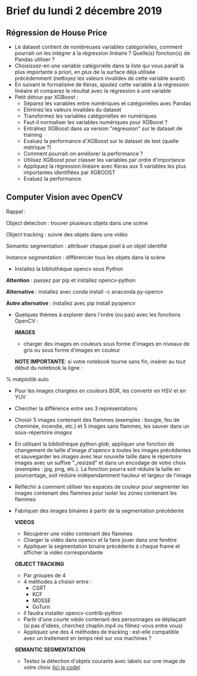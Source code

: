 # Brief du lundi 2 décembre 2019

## Régression de House Price

* Le dataset contient de nombreuses variables catégorielles, comment pourrait-on les intégrer à la régression linéaire ? Quelle(s) fonction(s) de Pandas utiliser ?
* Choisissez-en une variable catégorielle dans la liste qui vous paraît la plus importante a priori, en plus de la surface déjà utilisée précédemment (nettoyez les valeurs invalides de cette variable avant)
* En suivant le formalisme de Keras, ajoutez cette variable à la régression linéaire et comparez le résultat avec la régression à une variable  
* Petit détour par XGBoost :
    * Séparez les variables entre numériques et catégorielles avec Pandas
    * Eliminez les valeurs invalides du dataset
    * Transformez les variables catégorielles en numériques
    * Faut-il normaliser les variables numériques pour XGBoost ?
    * Entraînez XGBoost dans sa version "régression" sur le dataset de training
    * Evaluez la performance d'XGBoost sur le dataset de test (quelle métrique ?)
    * Comment pourrait-on améliorer la performance ?
    * Utilisez XGBoost pour classer les variables par ordre d'importance
    * Appliquez la régression linéaire avec Keras aux 5 variables les plus importantes identifiées par XGBOOST
    * Evaluez la performance

## Computer Vision avec OpenCV

Rappel :

Object detection : trouver plusieurs objets dans une scène

Object tracking : suivre des objets dans une vidéo

Semantic segmentation : attribuer chaque pixel à un objet identifié

Instance segmentation : différencier tous les objets dans la scène

* Installez la bibliothèque opencv sous Python 

__Attention__ : passez par pip et installez opencv-python

__Alternative__ : installez avec conda install -c anaconda py-opencv

__Autre alternative__ : installez avec pip install pyopencv

* Quelques thèmes à explorer dans l'ordre (ou pas) avec les fonctions OpenCV :

    __IMAGES__
    * charger des images en couleurs sous forme d'images en niveaux de gris ou sous forme d'images en couleur
    
    __NOTE IMPORTANTE__: si votre notebook tourne sans fin, insérer au tout début du notebook la ligne :

% matplotlib auto

 - Pour les images chargées en couleurs BGR, les convertir en HSV et en YUV
- Chercher la différence entre ses 3 représentations
- Choisir 5 images contenant des flammes (exemples : bougie, feu de cheminée, incendie, etc.) et 5 images sans flammes, les sauver dans un sous-répertoire *images*
- En utilisant la bibliothèque python *glob*, appliquer une fonction de changement de taille d'image d'opencv à toutes les images précédentes et sauvegarder les images avec leur nouvelle taille dans le répertoire images avec un suffixe "_resized" et dans un encodage de votre choix (exemples : jpg, png, etc.). La fonction pourra soit réduire la taille en pourcentage, soit réduire indépendamment hauteur et largeur de l'image
- Réfléchir à comment utiliser les espaces de couleur pour segmenter les images contenant des flammes pour isoler les zones contenant les flammes
- Fabriquer des images binaires à partir de la segmentation précédente
    
    __VIDEOS__

    - Récupérer une vidéo contenant des flammes
    - Charger la vidéo dans opencv et la faire jouer dans une fenêtre
    - Appliquer la segmentation binaire précédente à chaque frame et afficher la vidéo correspondante

    __OBJECT TRACKING__
    - Par groupes de 4
    - 4 méthodes à choisir entre :
        + CSRT
        + KCF
        + MOSSE
        + GoTurn
    - Il faudra installer opencv-contrib-python
    - Partir d'une courte viédo contenant des personnages se déplaçant (si pas d'idées, cherchez chaplin.mp4 ou filmez-vous entre vous)
    - Appliquez une des 4 méthodes de tracking : est-elle compatible avec un traitement en temps réel sur vos machines ?


    __SEMANTIC SEGMENTATION__
    - Testez la détection d'objets courants avec labels sur une image de votre choix ([ici le code](https://towardsdatascience.com/object-detection-with-less-than-10-lines-of-code-using-python-2d28eebc5b11))


